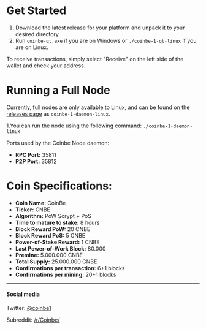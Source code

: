 # **Get Started**

1. Download the latest release for your platform and unpack it to your desired directory
2. Run `coinbe-qt.exe` if you are on Windows or `./coinbe-1-qt-linux` if you are on Linux.

To receive transactions, simply select "Receive" on the left side of the wallet and check your address.

# Running a Full Node
Currently, full nodes are only available to Linux, and can be found on the [releases page](https://github.com/coin-be/core/releases "releases pages") as `coinbe-1-daemon-linux`.

1.You can run the node using the following command: `./coinbe-1-daemon-linux`

Ports used by the Coinbe Node daemon:
- **RPC Port:** 35811
- **P2P Port:** 35812



# Coin Specifications:
- **Coin Name:** CoinBe
- **Ticker:** CNBE
- **Algorithm:** PoW Scrypt + PoS
- **Time to mature to stake:** 8 hours
- **Block Reward PoW:** 20 CNBE
- **Block Reward PoS:** 5 CNBE
- **Power-of-Stake Reward:** 1 CNBE
- **Last Power-of-Work Block:** 80.000
- **Premine:** 5.000.000 CNBE
- **Total Supply:** 25.000.000 CNBE
- **Confirmations per transaction:** 6+1 blocks
- **Confirmations per mining:** 20+1 blocks

------------

####  Social media

Twitter: [@coinbe1](https://twitter.com/coinbe1 "@coinbe1")

Subreddit: [/r/Coinbe/](https://www.reddit.com/r/Coinbe/ "/r/Coinbe/")
